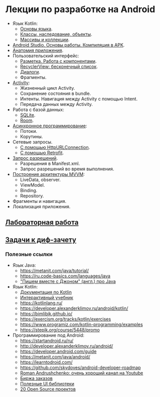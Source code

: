 # Лекции по разработке на Android
* Язык Kotlin:
  * [Основы языка](https://dmitryweiner.github.io/android-lectures/Kotlin-basics.html).
  * [Классы, наследование, объекты](https://dmitryweiner.github.io/android-lectures/Kotlin-objects.html).
  * [Массивы и коллекции](https://dmitryweiner.github.io/android-lectures/Kotlin-collections.html).
* [Android Studio. Основы работы. Компиляция в APK](https://dmitryweiner.github.io/android-lectures/Android-studio.html).
* [Анатомия приложения](https://dmitryweiner.github.io/android-lectures/Application-structure.html).
* Пользовательский интерфейс:
  * [Разметка. Работа с компонентами](https://dmitryweiner.github.io/android-lectures/Layout-forms.html).
  * [RecyclerView: бесконечный список](https://dmitryweiner.github.io/android-lectures/Recycler-view.html).
  * [Диалоги](https://dmitryweiner.github.io/android-lectures/Dialogs.html).
  * Фрагменты.
* [Activity](https://dmitryweiner.github.io/android-lectures/Activity.html#/):
  * Жизненный цикл Activity.
  * Сохранение состояния в bundle.
  * Интенты. Навигация между Activity c помощью Intent.
  * Передача данных между Activity.
* Работа с базой данных:
  * [SQLite](https://dmitryweiner.github.io/android-lectures/SQLite.html#/).
  * [Room](https://dmitryweiner.github.io/android-lectures/Room.html#/).
* [Асинхронное программирование](https://dmitryweiner.github.io/android-lectures/Async.html#/):
  * Потоки.
  * Корутины.
* Сетевые запросы.
  * [С помощью HttpURLConnection](https://dmitryweiner.github.io/android-lectures/Network.html#/).
  * [C помощью Retrofit](https://dmitryweiner.github.io/android-lectures/Retrofit.html#/).
* [Запрос разрешений](https://dmitryweiner.github.io/android-lectures/Permissions.html#/).
  * Разрешения в Manifest.xml.
  * Запрос разрешений во время выполнения.
* [Построение архитектуры MVVM](https://dmitryweiner.github.io/android-lectures/MVVM.html#/):
  * LiveData, observer.
  * ViewModel.
  * Binding.
  * Repository.
* Фрагменты и навигация.
* Локализация приложения.

## [Лабораторная работа](laba.md)

## [Задачи к диф-зачету](exam-questions-2022-2.md)

### Полезные ссылки
* Язык Java:
  * https://metanit.com/java/tutorial/
  * https://ru.code-basics.com/languages/java
  * ["Пишем вместе с Джоном" (англ.) про Java](https://www.youtube.com/c/CodingwithJohn)
* Язык Kotlin:
  * [Документация по Kotlin](https://kotlinlang.org/docs/getting-started.html)
  * [Интерактивный учебник](https://play.kotlinlang.org/koans/Introduction/Hello,%20world!/Task.kt)
  * https://kotlinlang.ru/
  * https://developer.alexanderklimov.ru/android/kotlin/
  * https://bimlibik.github.io/
  * https://exercism.org/tracks/kotlin/exercises
  * https://www.programiz.com/kotlin-programming/examples
  * https://stepik.org/course/5448/promo
* Программирование под Android:
  * https://startandroid.ru/ru/
  * http://developer.alexanderklimov.ru/android/
  * https://developer.android.com/guide
  * https://metanit.com/java/android/
  * https://learntodroid.com/
  * https://github.com/skydoves/android-developer-roadmap
  * [Roman Andrushchenko: очень хороший канал на Youtube](https://www.youtube.com/channel/UCofyDdGnCssPNwABNkxLFKg)
  * [Биржа заказов](https://workspace.ru/tasks/mobile-programming/)
  * [Полезные UI библиотеки](https://github.com/wasabeef/awesome-android-ui)
  * [20 Open Source проектов](https://apptractor.ru/info/articles/20-open-source-proektov-dlya-android-kotoryie-mogut-nauchit-vas-novomu.html)
